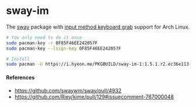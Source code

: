 sway-im
========
The [sway](https://swaywm.org/) package with [input method keyboard
grab](https://github.com/swaywm/sway/pull/4932) support for Arch Linux.

```bash
# You only need to do it once
sudo pacman-key -r 0F85F46EE242057F
sudo pacman-key --lsign-key 0F85F46EE242057F

# Install
sudo pacman -U https://i.hyeon.me/PKGBUILD/sway-im-1:1.5.1.r2.ec36e113-1-x86_64.pkg.tar.zst
```

#### References
- https://github.com/swaywm/sway/pull/4932
- https://github.com/Riey/kime/pull/129#issuecomment-767000048
